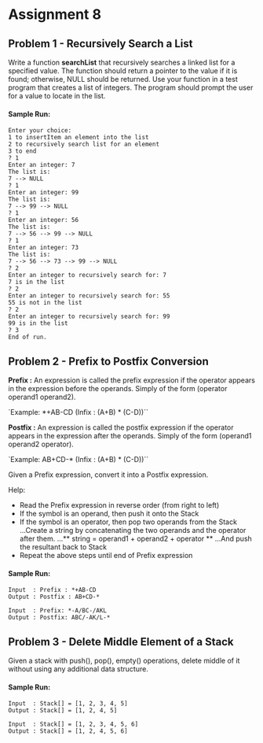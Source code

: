 # Assignment 8

## Problem 1 - Recursively Search a List
Write a function **searchList** that recursively searches a linked list for a specified value.  The function should return a pointer to the value if it is found; otherwise, NULL should be returned.  Use your function in a test program that creates a list of integers.  The program should prompt the user for a value to locate in the list.

#### Sample Run: ####
```
Enter your choice:
1 to insertItem an element into the list
2 to recursively search list for an element
3 to end
? 1
Enter an integer: 7
The list is:
7 --> NULL
? 1
Enter an integer: 99
The list is:
7 --> 99 --> NULL
? 1
Enter an integer: 56
The list is:
7 --> 56 --> 99 --> NULL
? 1
Enter an integer: 73
The list is:
7 --> 56 --> 73 --> 99 --> NULL
? 2
Enter an integer to recursively search for: 7
7 is in the list
? 2
Enter an integer to recursively search for: 55
55 is not in the list
? 2
Enter an integer to recursively search for: 99
99 is in the list
? 3
End of run.
```

## Problem 2 - Prefix to Postfix Conversion
**Prefix :** An expression is called the prefix expression if the operator appears in the expression before the operands.  Simply of the form (operator operand1 operand2).

`Example: *+AB-CD (Infix : (A+B) * (C-D))``

**Postfix :** An expression is called the postfix expression if the operator appears in the expression after the operands.  Simply of the form (operand1 operand2 operator).

`Example: AB+CD-* (Infix : (A+B) * (C-D))``

Given a Prefix expression, convert it into a Postfix expression.

Help:
* Read the Prefix expression in reverse order (from right to left)
* If the symbol is an operand, then push it onto the Stack
* If the symbol is an operator, then pop two operands from the Stack
...Create a string by concatenating the two operands and the operator after them.
...** string = operand1 + operand2 + operator **
...And push the resultant back to Stack
* Repeat the above steps until end of Prefix expression

#### Sample Run: ####
```
Input  : Prefix : *+AB-CD
Output : Postfix : AB+CD-*

Input  : Prefix: *-A/BC-/AKL
Output : Postfix: ABC/-AK/L-*
```

## Problem 3 - Delete Middle Element of a Stack
Given a stack with push(), pop(), empty() operations, delete middle of it without using any additional data structure.

#### Sample Run: ####
```
Input  : Stack[] = [1, 2, 3, 4, 5]
Output : Stack[] = [1, 2, 4, 5]

Input  : Stack[] = [1, 2, 3, 4, 5, 6]
Output : Stack[] = [1, 2, 4, 5, 6]
```

